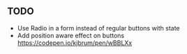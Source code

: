 ## TODO

* Use Radio in a form instead of regular buttons with state
* Add position aware effect on buttons https://codepen.io/kjbrum/pen/wBBLXx 